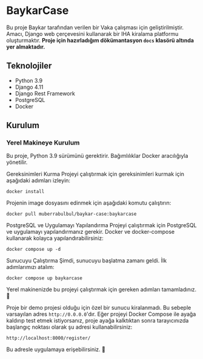 # BaykarCase
Bu proje Baykar tarafından verilen bir Vaka çalışması için geliştirilmiştir. Amacı, Django web çerçevesini kullanarak bir IHA kiralama platformu oluşturmaktır. **Proje için hazırladığım dökümantasyon `docs` klasörü altında yer almaktadır.**

## Teknolojiler
* Python 3.9
* Django 4.11
* Django Rest Framework
* PostgreSQL
* Docker

## Kurulum

### Yerel Makineye Kurulum
Bu proje, Python 3.9 sürümünü gerektirir. Bağımlılıklar Docker aracılığıyla yönetilir.

Gereksinimleri Kurma
Projeyi çalıştırmak için gereksinimleri kurmak için aşağıdaki adımları izleyin:

` docker install `

Projenin image dosyasını edinmek için aşağıdaki komutu çalıştırın:

` docker pull muberrabulbul/baykar-case:baykarcase `


PostgreSQL ve Uygulamayı Yapılandırma
Projeyi çalıştırmak için PostgreSQL ve uygulamayı yapılandırmanız gerekir. Docker ve docker-compose kullanarak kolayca yapılandırabilirsiniz:

` docker compose up -d `

Sunucuyu Çalıştırma
Şimdi, sunucuyu başlatma zamanı geldi. İlk adımlarımızı atalım:

` docker compose up baykarcase `



Yerel makinenizde bu projeyi çalıştırmak için gereken adımları tamamladınız. 🚀 

Proje bir demo projesi olduğu için özel bir sunucu kiralanmadı. Bu sebeple varsayılan adres `http://0.0.0.0`'dır. Eğer projeyi Docker Compose ile ayağa kaldırıp test etmek istiyorsanız, proje ayağa kalktıktan sonra tarayıcınızda başlangıç noktası olarak şu adresi kullanabilirsiniz: 

`http://localhost:8000/register/`

Bu adresle uygulamaya erişebilirsiniz. 🚀
